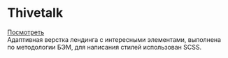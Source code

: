 # Thivetalk
[Посмотреть](https://kkdras.github.io/thivetalk) \
Адаптивная верстка лендинга с интересными элементами, выполнена по методологии БЭМ,  для написания стилей использован SCSS.
